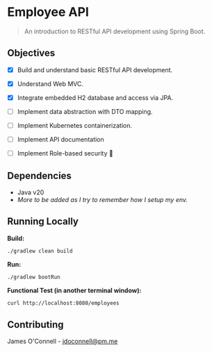 # Employee API
> An introduction to RESTful API development using Spring Boot.

## Objectives
- [x] Build and understand basic RESTful API development.
- [x] Understand Web MVC.
- [x] Integrate embedded H2 database and access via JPA.
- [ ] Implement data abstraction with DTO mapping.
- [ ] Implement Kubernetes containerization.
- [ ] Implement API documentation
- [ ] Implement Role-based security :shrug:


## Dependencies
- Java v20
- *More to be added as I try to remember how I setup my env.*

## Running Locally

**Build:**
```bash
./gradlew clean build
```

**Run:**
```bash
./gradlew bootRun
```

**Functional Test (in another terminal window):**
```bash
curl http://localhost:8080/employees
```

## Contributing
James O'Connell - jdoconnell@pm.me
